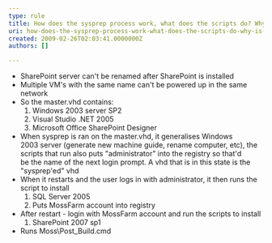 ```yaml
---
type: rule
title: How does the sysprep process work, what does the scripts do? Why is this process so complicated ?
uri: how-does-the-sysprep-process-work-what-does-the-scripts-do-why-is-this-process-so-complicated-
created: 2009-02-26T02:03:41.0000000Z
authors: []

---
```


- SharePoint server can't be renamed after SharePoint is installed
- Multiple VM's with the same name can't be powered up in the same network
- So the master.vhd contains:
    1. Windows 2003 server SP2
    2. Visual Studio .NET 2005
    3. Microsoft Office SharePoint Designer
- When sysprep is ran on the master.vhd, it generalises Windows <br>2003 server (generate new machine guide, rename computer, etc), the <br>scripts that run also puts "administrator" into the registry so that'd <br>be the name of the next login prompt. A vhd that is in this state is the<br> "sysprep'ed" vhd
- When it restarts and the user logs in with administrator, it then runs the script to install
    1. SQL Server 2005
    2. Puts MossFarm account into registry
- After restart - login with MossFarm account and run the scripts to install
    1. SharePoint 2007 sp1
- Runs Moss\Post\_Build.cmd
